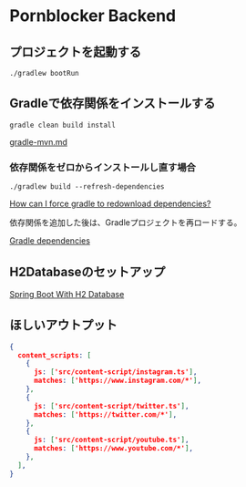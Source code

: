 # Pornblocker Backend


## プロジェクトを起動する

```shell
./gradlew bootRun
```

## Gradleで依存関係をインストールする


```shell
gradle clean build install
```

[gradle-mvn.md](https://gist.github.com/diegopacheco/a95fcd991825a607fffb)

### 依存関係をゼロからインストールし直す場合

```shell
./gradlew build --refresh-dependencies
```

[How can I force gradle to redownload dependencies?](https://stackoverflow.com/questions/13565082/how-can-i-force-gradle-to-redownload-dependencies)


依存関係を追加した後は、Gradleプロジェクトを再ロードする。

[Gradle dependencies](https://www.jetbrains.com/idea/guide/tutorials/working-with-gradle/gradle-dependencies/)


## H2Databaseのセットアップ

[Spring Boot With H2 Database](https://www.baeldung.com/spring-boot-h2-database)

## ほしいアウトプット

```json
{
  content_scripts: [
    {
      js: ['src/content-script/instagram.ts'],
      matches: ['https://www.instagram.com/*'],
    },
    {
      js: ['src/content-script/twitter.ts'],
      matches: ['https://twitter.com/*'],
    },
    {
      js: ['src/content-script/youtube.ts'],
      matches: ['https://www.youtube.com/*'],
    },
  ],
}
```